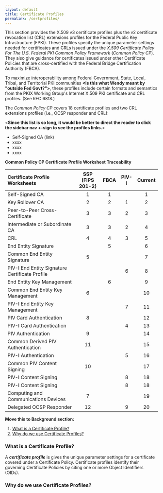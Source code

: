 ```yaml
---
layout: default
title: Certificate Profiles
permalink: /certprofiles/
---
```


This section provides the X.509 v3 certificate profiles plus the v2 certificate revocation list (CRL) extensions profiles for the Federal Public Key Infrastructure (FPKI). These profiles specify the unique parameter settings needed for certificates and CRLs issued under the _X.509 Certificate Policy For The U.S. Federal PKI Common Policy Framework_ (_Common Policy CP_). They also give guidance for certificates issued under other Certificate Policies that are cross-certified with the Federal Bridge Certification Authority (FBCA).

To maximize interoperability among Federal Government, State, Local, Tribal, and Territorial PKI communities **<Is this what Wendy meant by "outside Fed Govt?">**, these profiles include certain formats and semantics from the PKIX Working Group's Internet X.509 PKI certificate and CRL profiles. (See RFC 6818.) 

The _Common Policy CP_ covers 18 certificate profiles and two CRL extensions profiles (i.e., OCSP responder and CRL):  

<**Since this list is so long, it would be better to direct the reader to click the sidebar nav +-sign to see the profiles links.**>

* Self-Signed CA (link)
* xxxx 
* xxxx
* xxxx

**Common Policy CP Certificate Profile Worksheet Traceability**

| **Certificate Profile Worksheets**   | **SSP**<BR>**(FIPS 201-2)**        | **FBCA**     | **PIV-I**     | **Current**   |
| :----------------------------------  | :------:        | :-----------:      | :-----------:      | :-----------:      |
| Self-Signed CA                       | 1              | 1            |               | 1             |
| Key Rollover CA                      | 2              | 2            |  1            | 2             |
| Peer-to-Peer Cross-Certificate       | 3              | 3            |  2            | 3             |
| Intermediate or Subordinate CA       | 3              | 3            |  2            | 4             |
| CRL       | 4              | 4            |  3            | 5             |
| End Entity Signature       |                | 5            |               | 6             |
| Common End Entity Signature       | 5              |              |               | 7             |
| PIV-I End Entity Signature Certificate Profile       |                |              |  6            | 8             |
| End Entity Key Management       |                |  6           |               | 9             |
| Common End Entity Key Management       | 6               |             |               | 10             |
| PIV-I End Entity Key Management       |                |             | 7              | 11             |
| PIV Card Authentication       | 8               |             |               | 12             |
| PIV-I Card Authentication       |                |             |  4             | 13             |
| PIV Authentication       |  9              |             |               | 14             |
| Common Derived PIV Authentication       |  11              |             |               | 15             |
| PIV-I Authentication       |                |             |  5             | 16             |
| Common PIV Content Signing       | 10               |             |               | 17             |
| PIV-I Content Signing       |                |             |  8             | 18             |
| PIV-I Content Signing       |                |             |  8             | 18             |
| Computing and Communications Devices       | 7               |             |               | 19             |
| Delegated OCSP Responder       | 12               |             | 9             | 20             |



**Move this to Background section:**

1. [What is a Certificate Profile?](#what-is-a-certificate-profile)
1. [Why do we use Certificate Profiles?](#why-do-we-use-certificate-profiles)

### What is a Certificate Profile?

A **_certificate profile_** is gives the unique parameter settings for a certificate covered under a Certificate Policy. Certificate profiles identify their governing Certificate Policies by citing one or more Object Identifiers (OIDs).  

### Why do we use Certificate Profiles?



